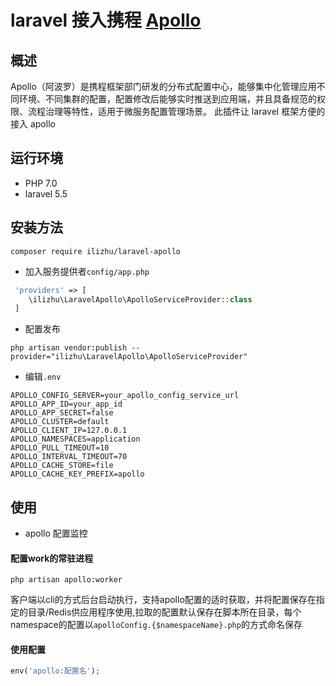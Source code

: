 # laravel 接入携程 [Apollo](https://ctripcorp.github.io/apollo/#/zh/README)


## 概述

Apollo（阿波罗）是携程框架部门研发的分布式配置中心，能够集中化管理应用不同环境、不同集群的配置，配置修改后能够实时推送到应用端，并且具备规范的权限、流程治理等特性，适用于微服务配置管理场景。
此插件让 laravel 框架方便的接入 apollo

## 运行环境
- PHP 7.0
- laravel 5.5

## 安装方法
```shell
composer require ilizhu/laravel-apollo
```

- 加入服务提供者`config/app.php`

```php
 'providers' => [
    \ilizhu\LaravelApollo\ApolloServiceProvider::class
 ]
```

- 配置发布
```shell
php artisan vendor:publish --provider="ilizhu\LaravelApollo\ApolloServiceProvider"
```

- 编辑`.env`
```env
APOLLO_CONFIG_SERVER=your_apollo_config_service_url
APOLLO_APP_ID=your_app_id
APOLLO_APP_SECRET=false
APOLLO_CLUSTER=default
APOLLO_CLIENT_IP=127.0.0.1
APOLLO_NAMESPACES=application
APOLLO_PULL_TIMEOUT=10
APOLLO_INTERVAL_TIMEOUT=70
APOLLO_CACHE_STORE=file
APOLLO_CACHE_KEY_PREFIX=apollo
```

## 使用

- apollo 配置监控

#### 配置work的常驻进程
```shell
php artisan apollo:worker
```
客户端以cli的方式后台启动执行，支持apollo配置的适时获取，并将配置保存在指定的目录/Redis供应用程序使用,拉取的配置默认保存在脚本所在目录，每个namespace的配置以`apolloConfig.{$namespaceName}.php`的方式命名保存

#### 使用配置
```php
env('apollo:配置名');
```
